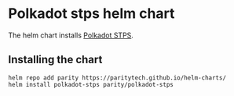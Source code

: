 # Polkadot stps helm chart

The helm chart installs [Polkadot STPS](https://github.com/paritytech/polkadot-stps).

## Installing the chart

```console
helm repo add parity https://paritytech.github.io/helm-charts/
helm install polkadot-stps parity/polkadot-stps 
```
